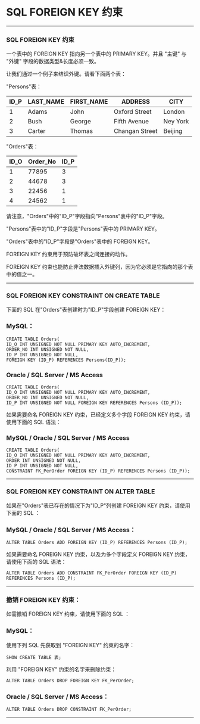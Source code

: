 # SQL FOREIGN KEY 约束

---
### SQL FOREIGN KEY 约束

一个表中的 FOREIGN KEY 指向另一个表中的 PRIMARY KEY。并且 "主键" 与 "外键" 字段的数据类型&长度必须一致。

让我们通过一个例子来结识外键。请看下面两个表：

"Persons"表：

ID_P | LAST_NAME | FIRST_NAME | ADDRESS        | CITY     
-----|-----------|------------|----------------|---------
1    | Adams     | John       | Oxford Street  | London   
2    | Bush      | George     | Fifth Avenue   | Ney York 
3    | Carter    | Thomas     | Changan Street | Beijing  

"Orders"表：


ID_O | Order_No | ID_P 
-----|----------|-----
   1 |    77895 |    3 
   2 |    44678 |    3
   3 |    22456 |    1 
   4 |    24562 |    1 

请注意，"Orders"中的"ID_P"字段指向"Persons"表中的"ID_P"字段。

"Persons"表中的"ID_P"字段是"Persons"表中的 PRIMARY KEY。

"Orders"表中的"ID_P"字段是"Orders"表中的 FOREIGN KEY。

FOREIGN KEY 约束用于预防破坏表之间连接的动作。

FOREIGN KEY 约束也能防止非法数据插入外键列，因为它必须是它指向的那个表中的值之一。

---
### SQL FOREIGN KEY CONSTRAINT ON CREATE TABLE

下面的 SQL 在"Orders"表创建时为"ID_P"字段创建 FOREIGN KEY：

### MySQL：

```
CREATE TABLE Orders(
ID_O INT UNSIGNED NOT NULL PRIMARY KEY AUTO_INCREMENT,
ORDER_NO INT UNSIGNED NOT NULL,
ID_P INT UNSIGNED NOT NULL,
FOREIGN KEY (ID_P) REFERENCES Persons(ID_P));
```

### Oracle / SQL Server / MS Access

```
CREATE TABLE Orders(
ID_O INT UNSIGNED NOT NULL PRIMARY KEY AUTO_INCREMENT,
ORDER_NO INT UNSIGNED NOT NULL,
ID_P INT UNSIGNED NOT NULL FOREIGN KEY REFERENCES Persons (ID_P));
```

如果需要命名 FOREIGN KEY 约束，已经定义多个字段 FOREIGN KEY 约束，请使用下面的 SQL 语法：

### MySQL / Oracle / SQL Server / MS Access

```
CREATE TABLE Orders(
ID_O INT UNSIGNED NOT NULL PRIMARY KEY AUTO_INCREMENT,
ORDER INT UNSIGNED NOT NULL,
ID_P INT UNSIGNED NOT NULL,
CONSTRAINT FK_PerOrder FOREIGN KEY (ID_P) REFERENCES Persons (ID_P));
```

---
### SQL FOREIGN KEY CONSTRAINT ON ALTER TABLE

如果在"Orders"表已存在的情况下为"ID_P"列创建 FOREIGN KEY 约束，请使用下面的 SQL ：

### MySQL / Oracle / SQL Server / MS Access：

```
ALTER TABLE Orders ADD FOREIGN KEY (ID_P) REFERENCES Persons (ID_P);
```

如果需要命名 FOREIGN KEY 约束，以及为多个字段定义 FOREIGN KEY 约束，请使用下面的 SQL 语法：

```
ALTER TABLE Orders ADD CONSTRAINT FK_PerOrder FOREIGN KEY (ID_P) REFERENCES Persons (ID_P);
```

---
### 撤销 FOREIGN KEY 约束：

如需撤销 FOREIGN KEY 约束，请使用下面的 SQL ：

### MySQL：

使用下列 SQL 先获取到 "FOREIGN KEY" 约束的名字： 

```
SHOW CREATE TABLE 表;
```

利用 "FOREIGN KEY" 约束的名字来删除约束：

```
ALTER TABLE Orders DROP FOREIGN KEY FK_PerOrder;
```

### Oracle / SQL Server / MS Access：

```
ALTER TABLE Orders DROP CONSTRAINT FK_PerOrder;
```

---